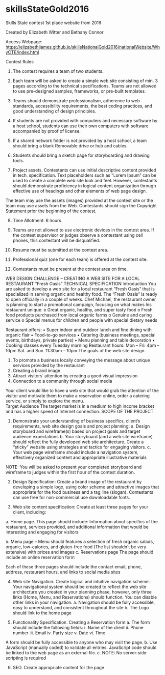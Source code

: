 # skillsStateGold2016
Skills State contest 1st place website from 2016

Created by Elizabeth Witter and Bethany Connor

Access Webpage: https://elizabethjjames.github.io/skillsNationalGold2016/nationalWebsite/WhyCTE/index.html

Contest Rules
1.	 The contest requires a team of two students. 

2.	Each team will be asked to create a simple web site consisting of min. 3 pages according to the technical specifications.  Teams are not allowed to use pre-designed samples, frameworks, or pre-built templates.  

3.	Teams should demonstrate professionalism, adherence to web standards, accessibility requirements, the best coding practices, and good understanding of design principles.

4.	If students are not provided with computers and necessary software by a host school, students can use their own computers with software accompanied by proof of license.

5.	If a shared network folder is not provided by a host school, a team should bring a blank Removable drive or hub and cables.

6.	Students should bring a sketch page for storyboarding and drawing tools.

7.	Project assets. Contestants can use initial descriptive content provided in tech. specification. Text placeholders such as “Lorem Ipsum” can be used to create a complete web site look and feel. However, contestants should demonstrate proficiency in logical content organization through effective use of headings and other elements of web page design.

The team may use the assets (images) provided at the contest site or the team may use assets from the Web. Contestants should sign the Copyright Statement prior the beginning of the contest. 

8.	Time Allotment: 6 hours.

9.	Teams are not allowed to use electronic devices in the contest area. If the contest supervisor or judges observe a contestant using cell phones, this contestant will be disqualified.

10.	Resume must be submitted at the contest area.

11.	Professional quiz (one for each team) is offered at the contest site.

12.	Contestants must be present at the contest area on time.  

WEB DESIGN CHALLENGE – CREATING A WEB SITE FOR A LOCAL RESTAURANT “Fresh Oasis”
TECHNICAL SPECIFICATION
Introduction
You are asked to develop a web site for a local restaurant “Fresh Oasis” that is specialized in serving organic and healthy food. The “Fresh Oasis” is ready to open officially in a couple of weeks.
 Chef Michael, the restaurant owner is planning to start a promotional campaign, focusing on what makes his restaurant unique:
o	Great organic, healthy, and super tasty food
o	Fresh food products purchased from local organic farms
o	Genuine and caring  service
o	Special menus for children and people with special dietary needs

Restaurant offers:
•	Super indoor and outdoor lunch and fine dining with organic flair
•	Food-to-go services
•	Catering (business meetings, special events, birthdays, private parties)
•	Menu planning and table decoration
•	Cooking classes every Tuesday morning
Restaurant hours:
Mon – Fri: 4pm – 10pm
Sat. and Sun.  11:30am – 10pm
The goals of the web site design
1.	To promote a business locally conveying the message about unique services provided by the restaurant
2.	Creating a brand image
3.	Attract visitors’ attention by creating a good visual impression
4.	Connection to a community through social media



Your client would like to have a web site that would grab the attention of the visitor and motivate them to make a reservation online, order a catering service, or simply to explore the menu.  
Target Audience
 The target market is in a medium to high income bracket and has a higher speed of Internet connection.
SCOPE OF THE PROJECT
1.	Demonstrate your understanding of business specifics, client’s requirements, web site design goals and project planning:
a.	Design storyboard and wireframe(s) based on project goals and target audience expectations
b.	Your storyboard (and a web site wireframe) should reflect the fully developed web site architecture.  Create a “sticky” website using strategies and tactics for engaging visitors.
c.	Your web page wireframe should include a navigation system, effectively organized content and appropriate illustrative materials

NOTE:  You will be asked to present your completed storyboard and wireframe to judges within the first hour of the contest duration.

2.	Design Specification: Create a brand image of the restaurant by developing a simple logo, using color scheme and attractive images that appropriate for the food business and a tag line (slogan).  Contestants can use free for non-commercial use downloadable fonts. 

3.	Web site content specification: Create at least three pages for your client, including:

a.	Home page. This page should include:
 Information about specifics of the restaurant, services provided,  and additional  information  that would be interesting and engaging for visitors

b.	Menu page – 
Menu should features a selection of fresh organic salads, organic, low-calories, and gluten-free food (The list shouldn’t be very extensive) with prices and images
c.	Reservations page
 	The page should include an online reservation form 

Each of these three pages should include the contact email, phone, address, restaurant hours, and links to social media sites

4.	Web site Navigation. Create logical and intuitive navigation scheme. Your navigational system should be created to reflect the web site architecture you created in your planning phase, however, only three links (Home, Menu, and Reservations) should function. You can disable other links in your navigation.
a.	Navigation should be fully accessible, easy to understand, and consistent throughout the site
b.	The Logo should link to the home page

5.	Functionality Specification. Creating a Reservation form
a.	The form should include the following fields:
i.	Name of the client
ii.	Phone number
iii.	Email
iv.	Party size
v.	Date 
vi.	Time

A form should be fully accessible to anyone who may visit the page. 
b.	Use JavaScript (manually coded) to validate all entries. JavaScript code should be linked to the web page as an external file.
c.	NOTE: No server-side scripting is required

6.	SEO. Create appropriate content for the page <title>.  Add meta tags to each page (meta description). Use semantic tags, effective content organization, files & folders names, and target keywords. Optimize images for SEO.

7.	Web Site testing Test your work in multiple web browsers, validate your code using validation services

8.	Work submission. The completed project file should be properly organized:

a.	Create a root folder for your web site and name it with your team number preceded by a P (for post-secondary teams) or S (for secondary teams)
b.	You will place all of your web site’s completed files in that folder.  Keep JavaScript files in the folder named js, images in the images folder, and CSS files in the folder named CSS. 
c.	Keep all PSD resources in the folder named source
